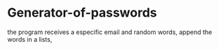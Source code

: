 # Generator-of-passwords
the program receives a especific email and random words,    append the words in a lists, 
